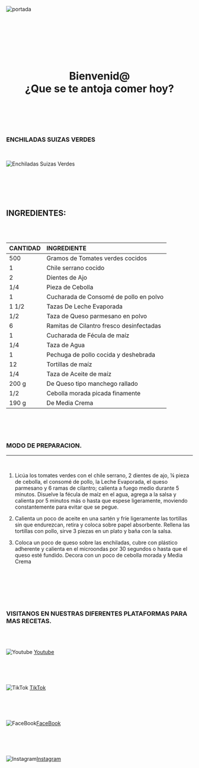 ![portada](https://delination.com/wp-content/themes/delination_1p5/assets/img/logo-delination.svg)

<BR><BR>
<BR><BR>
<BR><BR>

<div align="center">
 <h1> Bienvenid@ 
 <br>
¿Que se te antoja comer hoy?
</h1>
</div>


<BR><BR>
<BR><BR>

### **ENCHILADAS SUIZAS VERDES**
<br>

![Enchiladas Suizas Verdes](https://delination.com/wp-content/uploads/2022/08/Enchiladas-suizas-verdes-850x550.png)


<br><br><br><br>


## INGREDIENTES:
<br><br>

<div align="center">

|  **CANTIDAD** |  **INGREDIENTE**                 |
| :--|  :---  |
| 500   | Gramos de Tomates verdes  cocidos        | 
| 1     | Chile serrano cocido                     |
| 2     | Dientes de Ajo                           |
| 1/4   | Pieza de Cebolla                         |
|   1   | Cucharada de Consomé de pollo en polvo   |
| 1 1/2 | Tazas De Leche Evaporada                 |
| 1/2   | Taza de Queso parmesano en polvo         |
| 6     | Ramitas de Cilantro fresco desinfectadas |
| 1     | Cucharada de Fécula de maíz              |
| 1/4   | Taza de Agua                             |
| 1     | Pechuga de pollo cocida y deshebrada     |
| 12    | Tortillas de maíz                        |
| 1/4   | Taza de Aceite de maíz                   |
| 200 g | De Queso tipo manchego rallado           |
| 1/2   | Cebolla morada  picada finamente         |
| 190 g | De Media Crema                           | 
</div>

<BR><BR><BR>

###  MODO DE PREPARACION.
----------------------------------
<br>

1. Licúa los tomates verdes con el chile serrano, 2 dientes de ajo, ¼ pieza de cebolla, el consomé de pollo, la Leche Evaporada, el queso parmesano y 6 ramas de cilantro; 
calienta a fuego medio durante 5 minutos. Disuelve la fécula de maíz en el agua, agrega a la salsa y calienta por 5 minutos más o hasta que espese ligeramente, 
moviendo constantemente para evitar que se pegue. 

2. Calienta un poco de aceite en una sartén y fríe ligeramente las tortillas sin que endurezcan, retira y 
coloca sobre papel absorbente. Rellena las tortillas con pollo, sirve 3 piezas en un plato y baña con la salsa.

3. Coloca un poco de queso sobre las enchiladas, cubre con plástico adherente y calienta en el microondas por 30 
segundos o hasta que el queso esté fundido. Decora con un poco de cebolla morada y Media Crema

<BR><BR><BR><BR><BR>

### VISITANOS EN NUESTRAS DIFERENTES PLATAFORMAS PARA MAS RECETAS.

<BR><BR>



 ![Youtube](https://cdn-icons-png.flaticon.com/128/1384/1384060.png) [Youtube](https://www.youtube.com/channel/UC0p9VAbW9UwUbInfCtuWN1w/videos)

<br> 
<br> 
<br> 

![TikTok](https://cdn-icons-png.flaticon.com/128/13673/13673995.png) [TikTok](https://www.tiktok.com/@delination.mx?is_from_webapp=1&sender_device=pc)

 <br>
 <br>
 <br>


![FaceBook](https://cdn-icons-png.flaticon.com/128/5968/5968764.png)[FaceBook](https://www.facebook.com/Delination.MX)
 
<br>
<br>
<br>

![Instagram](https://cdn-icons-png.flaticon.com/128/1409/1409946.png)[Instagram](https://www.instagram.com/delination/)
